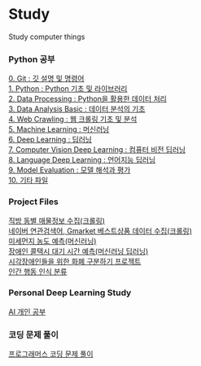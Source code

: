 # Study
Study computer things

### Python 공부
[0. Git : 깃 설명 및 명령어](./0.Git/)  
[1. Python : Python 기초 및 라이브러리](./1.Python/)  
[2. Data Processing : Python을 활용한 데이터 처리](./2.DataProcessing/)  
[3. Data Analysis Basic : 데이터 분석의 기초](./3.DataAnalysisBasic/)  
[4. Web Crawling : 웹 크롤링 기초 및 분석](./4.WebCrawling/)  
[5. Machine Learning : 머신러닝](./5.MachineLearning/)  
[6. Deep Learning : 딥러닝](./6.DeepLearning/)  
[7. Computer Vision Deep Learning : 컴퓨터 비전 딥러닝](./7.VisionDeepLearning(CoumputerVision)/)  
[8. Language Deep Learning : 언어지능 딥러닝](./8.LanguageDeepLearning(NLP)/)  
[9. Model Evaluation : 모델 해석과 평가](./9.ModelEvaluation/)  
[10. 기타 파일](./10.etc/)

### Project Files  
[직방 동별 매물정보 수집(크롤링)](./4.WebCrawling/jupyterfile/4.Final_Crawling.ipynb)  
[네이버 연관검색어, Gmarket 베스트상품 데이터 수집(크롤링)](./4.WebCrawling/jupyterfile/6.Several_Project.ipynb)  
[미세먼지 농도 예측(머신러닝)](./5.MachineLearning/JupyterFiles/project/)  
[장애인 콜택시 대기 시간 예측(머신러닝 딥러닝)](./5.MachineLearning/JupyterFiles/project2/)  
[시각장애인들을 위한 화폐 구분하기 프로젝트](./7.VisionDeepLearning(CoumputerVision)/jupyter_file/project/)  
[인간 행동 인식 분류](./10.etc/HAR/)  

### Personal Deep Learning Study
[AI 개인 공부](./AI/)


### 코딩 문제 풀이
[프로그래머스 코딩 문제 풀이](./programmers/)

